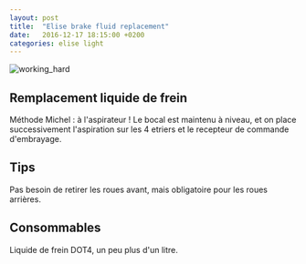 ```yaml
---
layout: post
title:  "Elise brake fluid replacement"
date:   2016-12-17 18:15:00 +0200
categories: elise light 
---
```


![working_hard](/assets/images/working_hard.jpg)

Remplacement liquide de frein
-----------------------------

Méthode Michel : à l'aspirateur !
Le bocal est maintenu à niveau, et on place successivement l'aspiration sur les 4 etriers et le recepteur de commande d'embrayage.


Tips
----

Pas besoin de retirer les roues avant, mais obligatoire pour les roues arrières.

Consommables
------------
Liquide de frein DOT4, un peu plus d'un litre. 
